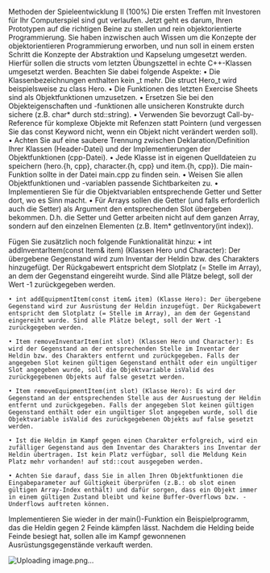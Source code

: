 Methoden der Spieleentwicklung II (100%)
Die ersten Treffen mit Investoren für Ihr Computerspiel sind gut verlaufen. Jetzt geht es darum, Ihren Prototypen auf die richtigen Beine zu stellen und rein objektorientierte Programmierung.
Sie haben inzwischen auch Wissen um die Konzepte der objektorientieren Programmierung erworben, und nun soll in einem ersten Schritt die Konzepte der Abstraktion und Kapselung umgesetzt werden. Hierfür sollen die structs vom letzten Übungszettel in echte C++-Klassen umgesetzt werden. Beachten Sie dabei folgende Aspekte:
	• Die Klassenbezeichnungen enthalten kein _t mehr. Die struct Hero_t wird beispielsweise zu class Hero.
	• Die Funktionen des letzten Exercise Sheets sind als Objektfunktionen umzusetzen.
	• Ersetzen Sie bei den Objekteigenschaften und -funktionen alle unsicheren Konstrukte durch sichere (z.B. char* durch std::string).
	• Verwenden Sie bevorzugt Call-by-Reference für komplexe Objekte mit Refenzen statt Pointern (und vergessen Sie das const Keyword nicht, wenn ein Objekt nicht verändert werden soll).
	• Achten Sie auf eine saubere Trennung zwischen Deklaration/Definition Ihrer Klassen (Header-Datei) und der Implementierungen der Objektfunktionen (cpp-Datei).
	• Jede Klasse ist in eigenen Quelldateien zu speichern (hero.{h, cpp}, character.{h, cpp} und item.{h, cpp}). Die main-Funktion sollte in der Datei main.cpp zu finden sein.
	• Weisen Sie allen Objektfunktionen und -variablen passende Sichtbarkeiten zu.
	• Implementieren Sie für die Objektvariablen entsprechende Getter und Setter dort, wo es Sinn macht.
	• Für Arrays sollen die Getter (und falls erforderlich auch die Setter) als Argument den entsprechenden Slot übergeben bekommen. D.h. die Setter und Getter arbeiten nicht auf dem ganzen Array, sondern auf den einzelnen Elementen (z.B. Item* getInventory(int index)).


Fügen Sie zusätzlich noch folgende Funktionalität hinzu:
	• int addInventarItem(const Item& item) (Klassen Hero und Character): Der übergebene Gegenstand wird zum Inventar der Heldin bzw. des Charakters hinzugefügt. Der Rückgabewert entspricht dem Slotplatz (= Stelle im Array), an dem der Gegenstand eingereiht wurde. Sind alle Plätze belegt, soll der Wert -1 zurückgegeben werden.

	• int addEquipmentItem(const item& item) (Klasse Hero): Der übergebene Gegenstand wird zur Ausrüstung der Heldin inzugefügt. Der Rückgabewert entspricht dem Slotplatz (= Stelle im Array), an dem der Gegenstand eingereiht wurde. Sind alle Plätze belegt, soll der Wert -1 zurückgegeben werden.

	• Item removeInventarItem(int slot) (Klassen Hero und Character): Es wird der Gegenstand an der entsprechenden Stelle im Inventar der Heldin bzw. des Charakters entfernt und zurückgegeben. Falls der angegeben Slot keinen gültigen Gegenstand enthält oder ein ungültiger Slot angegeben wurde, soll die Objektvariable isValid des zurückgegebenen Objekts auf false gesetzt werden.

	• Item removeEquipmentItem(int slot) (Klasse Hero): Es wird der Gegenstand an der entsprechenden Stelle aus der Ausruestung der Heldin entfernt und zurückgegeben. Falls der angegeben Slot keinen gültigen Gegenstand enthält oder ein ungültiger Slot angegeben wurde, soll die Objektvariable isValid des zurückgegebenen Objekts auf false gesetzt werden.

	• Ist die Heldin im Kampf gegen einen Charakter erfolgreich, wird ein zufälliger Gegenstand aus dem Inventar des Charakters ins Inventar der Heldin übertragen. Ist kein Platz verfügbar, soll die Meldung Kein Platz mehr vorhanden! auf std::cout ausgegeben werden.

	• Achten Sie darauf, dass Sie in allen Ihren Objektfunktionen die Eingabeparameter auf Gültigkeit überprüfen (z.B.: ob slot einen gültigen Array-Index enthält) und dafür sorgen, dass ein Objekt immer in einem gültigen Zustand bleibt und keine Buffer-Overflows bzw. -Underflows auftreten können.

Implementieren Sie wieder in der main()-Funktion ein Beispielprogramm, das die Heldin gegen 2 Feinde kämpfen lässt. Nachdem die Helding beide Feinde besiegt hat, sollen alle im Kampf gewonnenen Ausrüstungsgegenstände verkauft werden.




![Uploading image.png…]()
